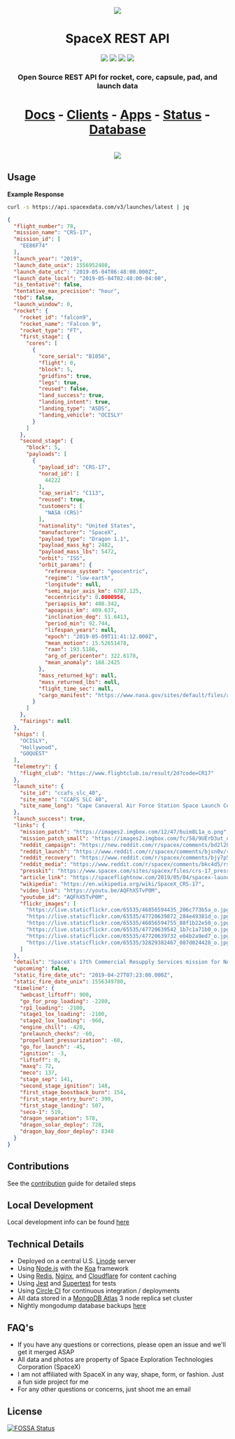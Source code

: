 <p align="center"><img src="https://live.staticflickr.com/65535/32829382467_cc06cec3f0_k.jpg"></p>

<h1 align="center">SpaceX REST API</h1>

<p align="center">
<a href="https://circleci.com/gh/r-spacex/SpaceX-API"><img src="https://img.shields.io/circleci/project/github/r-spacex/SpaceX-API/master.svg?style=flat-square"></a>
<a href="https://hub.docker.com/r/jakewmeyer/spacex-api/"><img src="https://img.shields.io/docker/build/jakewmeyer/spacex-api.svg?longCache=true&style=flat-square"></a>
<a href="https://github.com/r-spacex/SpaceX-API/releases"><img src="https://img.shields.io/github/release/r-spacex/SpaceX-API.svg?longCache=true&style=flat-square"></a>
<a href="https://en.wikipedia.org/wiki/Representational_state_transfer"><img src="https://img.shields.io/badge/interface-REST-brightgreen.svg?longCache=true&style=flat-square"></a>
</p>

<h3 align="center">Open Source REST API for rocket, core, capsule, pad, and launch data</h3>

<h1 align="center">
<a href="https://docs.spacexdata.com">Docs</a> - <a href="https://github.com/r-spacex/SpaceX-API/blob/master/clients.md">Clients</a> - <a href="https://github.com/r-spacex/SpaceX-API/blob/master/apps.md">Apps</a> - <a href="https://status.spacexdata.com">Status</a> - <a href="https://backups.jakemeyer.ml">Database</a>
<br/>
<br/>
<a href="https://app.getpostman.com/run-collection/3aeac01a548a87943749"><img src="https://run.pstmn.io/button.svg"></a>
</h1>

## Usage

**Example Response**

```bash
curl -s https://api.spacexdata.com/v3/launches/latest | jq
```

```json
{
  "flight_number": 78,
  "mission_name": "CRS-17",
  "mission_id": [
    "EE86F74"
  ],
  "launch_year": "2019",
  "launch_date_unix": 1556952480,
  "launch_date_utc": "2019-05-04T06:48:00.000Z",
  "launch_date_local": "2019-05-04T02:48:00-04:00",
  "is_tentative": false,
  "tentative_max_precision": "hour",
  "tbd": false,
  "launch_window": 0,
  "rocket": {
    "rocket_id": "falcon9",
    "rocket_name": "Falcon 9",
    "rocket_type": "FT",
    "first_stage": {
      "cores": [
        {
          "core_serial": "B1056",
          "flight": 0,
          "block": 5,
          "gridfins": true,
          "legs": true,
          "reused": false,
          "land_success": true,
          "landing_intent": true,
          "landing_type": "ASDS",
          "landing_vehicle": "OCISLY"
        }
      ]
    },
    "second_stage": {
      "block": 5,
      "payloads": [
        {
          "payload_id": "CRS-17",
          "norad_id": [
            44222
          ],
          "cap_serial": "C113",
          "reused": true,
          "customers": [
            "NASA (CRS)"
          ],
          "nationality": "United States",
          "manufacturer": "SpaceX",
          "payload_type": "Dragon 1.1",
          "payload_mass_kg": 2482,
          "payload_mass_lbs": 5472,
          "orbit": "ISS",
          "orbit_params": {
            "reference_system": "geocentric",
            "regime": "low-earth",
            "longitude": null,
            "semi_major_axis_km": 6787.125,
            "eccentricity": 0.0000954,
            "periapsis_km": 408.342,
            "apoapsis_km": 409.637,
            "inclination_deg": 51.6413,
            "period_min": 92.744,
            "lifespan_years": null,
            "epoch": "2019-05-09T11:41:12.000Z",
            "mean_motion": 15.52651478,
            "raan": 193.5186,
            "arg_of_pericenter": 322.6178,
            "mean_anomaly": 168.2425
          },
          "mass_returned_kg": null,
          "mass_returned_lbs": null,
          "flight_time_sec": null,
          "cargo_manifest": "https://www.nasa.gov/sites/default/files/atoms/files/spacex_crs-17_mission_overview.pdf"
        }
      ]
    },
    "fairings": null
  },
  "ships": [
    "OCISLY",
    "Hollywood",
    "GOQUEST"
  ],
  "telemetry": {
    "flight_club": "https://www.flightclub.io/result/2d?code=CR17"
  },
  "launch_site": {
    "site_id": "ccafs_slc_40",
    "site_name": "CCAFS SLC 40",
    "site_name_long": "Cape Canaveral Air Force Station Space Launch Complex 40"
  },
  "launch_success": true,
  "links": {
    "mission_patch": "https://images2.imgbox.com/12/47/6uim8L1a_o.png",
    "mission_patch_small": "https://images2.imgbox.com/fc/58/9UErD3ut_o.png",
    "reddit_campaign": "https://new.reddit.com/r/spacex/comments/bd2l28/crs17_launch_campaign_thread/",
    "reddit_launch": "https://www.reddit.com/r/spacex/comments/bjsn0v/rspacex_crs17_official_launch_discussion_updates",
    "reddit_recovery": "https://www.reddit.com/r/spacex/comments/bjy7p5/rspacex_crs17_recovery_discussion_updates_thread",
    "reddit_media": "https://www.reddit.com/r/spacex/comments/bkc4d5/rspacex_crs17_media_thread_videos_images_gifs",
    "presskit": "https://www.spacex.com/sites/spacex/files/crs-17_press_kit.pdf",
    "article_link": "https://spaceflightnow.com/2019/05/04/spacex-launches-space-station-resupply-mission-lands-rocket-on-drone-ship/",
    "wikipedia": "https://en.wikipedia.org/wiki/SpaceX_CRS-17",
    "video_link": "https://youtu.be/AQFhX5TvP0M",
    "youtube_id": "AQFhX5TvP0M",
    "flickr_images": [
      "https://live.staticflickr.com/65535/46856594435_206c773b5a_o.jpg",
      "https://live.staticflickr.com/65535/47720639872_284e49381d_o.jpg",
      "https://live.staticflickr.com/65535/46856594755_88f1b22e50_o.jpg",
      "https://live.staticflickr.com/65535/47720639542_1b7c1a71b0_o.jpg",
      "https://live.staticflickr.com/65535/47720639732_e04b2a9ed7_o.jpg",
      "https://live.staticflickr.com/65535/32829382467_087d024428_o.jpg"
    ]
  },
  "details": "SpaceX's 17th Commercial Resupply Services mission for NASA out of a total of 20 contracted flights, this mission brings essential supplies to the International Space Station using SpaceX's reusable Dragon 1 spacecraft. The external payloads for this mission include Orbital Carbon Observatory 3 and Space Test Program-Houston 6. The Falcon 9 launches from SLC-40 at Cape Canaveral AFS. The booster was expected to land at LZ-1, however, due to the ongoing investigation and clean-up following the Crew Dragon testing incident, it is likely to land on OCISLY instead.\n    ",
  "upcoming": false,
  "static_fire_date_utc": "2019-04-27T07:23:00.000Z",
  "static_fire_date_unix": 1556349780,
  "timeline": {
    "webcast_liftoff": 900,
    "go_for_prop_loading": -2280,
    "rp1_loading": -2100,
    "stage1_lox_loading": -2100,
    "stage2_lox_loading": -960,
    "engine_chill": -420,
    "prelaunch_checks": -60,
    "propellant_pressurization": -60,
    "go_for_launch": -45,
    "ignition": -3,
    "liftoff": 0,
    "maxq": 72,
    "meco": 137,
    "stage_sep": 141,
    "second_stage_ignition": 148,
    "first_stage_boostback_burn": 154,
    "first_stage_entry_burn": 399,
    "first_stage_landing": 507,
    "seco-1": 519,
    "dragon_separation": 578,
    "dragon_solar_deploy": 728,
    "dragon_bay_door_deploy": 8340
  }
}
```

## Contributions
See the [contribution](https://github.com/r-spacex/SpaceX-API/blob/master/CONTRIBUTING.md) guide for detailed steps

## Local Development
Local development info can be found [here](https://github.com/r-spacex/SpaceX-API/blob/master/docs/development.md)

## Technical Details
* Deployed on a central U.S. [Linode](https://www.linode.com/) server
* Using [Node.js](https://nodejs.org/en/) with the [Koa](http://koajs.com/) framework
* Using [Redis](https://redis.io/), [Nginx](https://www.nginx.com/), and [Cloudflare](https://www.cloudflare.com/) for content caching
* Using [Jest](https://facebook.github.io/jest/) and [Supertest](https://github.com/visionmedia/supertest) for tests
* Using [Circle CI](https://circleci.com/) for continuous integration / deployments
* All data stored in a [MongoDB Atlas](https://www.mongodb.com/cloud/atlas) 3 node replica set cluster
* Nightly mongodump database backups [here](https://backups.jakemeyer.ml)

## FAQ's
* If you have any questions or corrections, please open an issue and we'll get it merged ASAP
* All data and photos are property of Space Exploration Technologies Corporation (SpaceX)
* I am not affiliated with SpaceX in any way, shape, form, or fashion. Just a fun side project for me
* For any other questions or concerns, just shoot me an email

## License
[![FOSSA Status](https://app.fossa.io/api/projects/git%2Bgithub.com%2Fr-spacex%2FSpaceX-API.svg?type=large)](https://app.fossa.io/projects/git%2Bgithub.com%2Fr-spacex%2FSpaceX-API?ref=badge_large)
